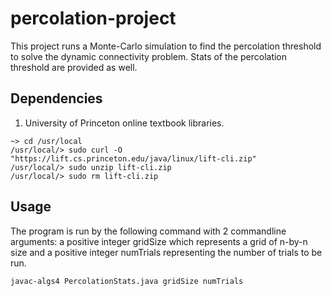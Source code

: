 # percolation-project
This project runs a Monte-Carlo simulation to find the percolation threshold to solve the dynamic connectivity problem. Stats of the percolation threshold are provided as well.

## Dependencies
1. University of Princeton online textbook libraries.
```
~> cd /usr/local
/usr/local/> sudo curl -O "https://lift.cs.princeton.edu/java/linux/lift-cli.zip"
/usr/local/> sudo unzip lift-cli.zip
/usr/local/> sudo rm lift-cli.zip
```

## Usage
The program is run by the following command with 2 commandline arguments: a positive integer gridSize which represents a grid of n-by-n size and a positive integer numTrials representing the number of trials to be run.
```
javac-algs4 PercolationStats.java gridSize numTrials
```
